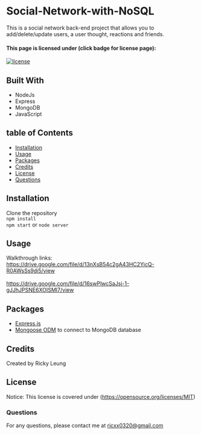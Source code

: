 # Social-Network-with-NoSQL
This is a social network back-end project that allows you to add/delete/update users, a user thought, reactions and friends. 

#### This page is licensed under (click badge for license page): 
[![license](https://img.shields.io/badge/License-MIT-yellow.svg)](https://opensource.org/licenses/MIT)

## Built With
* NodeJs
* Express
* MongoDB
* JavaScript

## table of Contents

* [Installation](#installation)
* [Usage](#usage)
* [Packages](#packages)
* [Credits](#credits)
* [License](#licenses)
* [Questions](#questions)

## Installation
​Clone the repository<br/>
`npm install`<br/>
`npm start` or `node server`

## Usage
Walkthrough links:<br/>
https://drive.google.com/file/d/13nXsB54c2gA43HC2YicQ-R0AWsSs9di5/view <br/>
<br/>
https://drive.google.com/file/d/16swPlwcSaJsj-1-gJJhJPSNE6XOISMI7/view <br/>



## Packages
* [Express.js ](https://www.npmjs.com/package/express)
* [Mongoose ODM](https://www.npmjs.com/package/mongoose) to connect to MongoDB database

## Credits
Created by Ricky Leung

## License
Notice: This license is covered under (https://opensource.org/licenses/MIT)

### Questions
For any questions, please contact me at <a href="mailto: ricxx0320@gmail.com"> ricxx0320@gmail.com</a>
